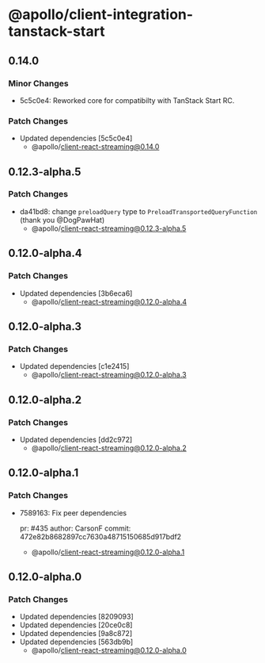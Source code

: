 # @apollo/client-integration-tanstack-start

## 0.14.0

### Minor Changes

- 5c5c0e4: Reworked core for compatibilty with TanStack Start RC.

### Patch Changes

- Updated dependencies [5c5c0e4]
  - @apollo/client-react-streaming@0.14.0

## 0.12.3-alpha.5

### Patch Changes

- da41bd8: change `preloadQuery` type to `PreloadTransportedQueryFunction` (thank you @DogPawHat)
  - @apollo/client-react-streaming@0.12.3-alpha.5

## 0.12.0-alpha.4

### Patch Changes

- Updated dependencies [3b6eca6]
  - @apollo/client-react-streaming@0.12.0-alpha.4

## 0.12.0-alpha.3

### Patch Changes

- Updated dependencies [c1e2415]
  - @apollo/client-react-streaming@0.12.0-alpha.3

## 0.12.0-alpha.2

### Patch Changes

- Updated dependencies [dd2c972]
  - @apollo/client-react-streaming@0.12.0-alpha.2

## 0.12.0-alpha.1

### Patch Changes

- 7589163: Fix peer dependencies

  pr: #435
  author: CarsonF
  commit: 472e82b8682897cc7630a48715150685d917bdf2

  - @apollo/client-react-streaming@0.12.0-alpha.1

## 0.12.0-alpha.0

### Patch Changes

- Updated dependencies [8209093]
- Updated dependencies [20ce0c8]
- Updated dependencies [9a8c872]
- Updated dependencies [563db9b]
  - @apollo/client-react-streaming@0.12.0-alpha.0

